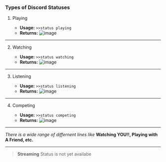 ### Types of Discord Statuses

1. Playing

      - **Usage:** `>>status playing`
      - **Returns:** ![image](https://raw.githubusercontent.com/v1s1t0r999/LetLeaf-BOT/master/Images/playing.png)
---
2. Watching

      - **Usage:** `>>status watching`
      - **Returns:** ![image](https://raw.githubusercontent.com/v1s1t0r999/LetLeaf-BOT/master/Images/watching.png)
---
3. Listening

      - **Usage:** `>>status listening`
      - **Returns:** ![image](https://raw.githubusercontent.com/v1s1t0r999/LetLeaf-BOT/master/Images/listening.png)
---
4. Competing

      - **Usage:** `>>status competing`
      - **Returns:** ![image](https://raw.githubusercontent.com/v1s1t0r999/LetLeaf-BOT/master/Images/competing.png)

---
_There is a wide range of differnent lines like_ **Watching YOU!!, Playing with A Friend, etc.**

---

> **Streaming** Status is not yet availabe

